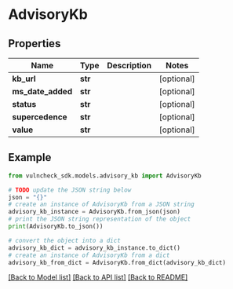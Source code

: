 # AdvisoryKb


## Properties

Name | Type | Description | Notes
------------ | ------------- | ------------- | -------------
**kb_url** | **str** |  | [optional] 
**ms_date_added** | **str** |  | [optional] 
**status** | **str** |  | [optional] 
**supercedence** | **str** |  | [optional] 
**value** | **str** |  | [optional] 

## Example

```python
from vulncheck_sdk.models.advisory_kb import AdvisoryKb

# TODO update the JSON string below
json = "{}"
# create an instance of AdvisoryKb from a JSON string
advisory_kb_instance = AdvisoryKb.from_json(json)
# print the JSON string representation of the object
print(AdvisoryKb.to_json())

# convert the object into a dict
advisory_kb_dict = advisory_kb_instance.to_dict()
# create an instance of AdvisoryKb from a dict
advisory_kb_from_dict = AdvisoryKb.from_dict(advisory_kb_dict)
```
[[Back to Model list]](../README.md#documentation-for-models) [[Back to API list]](../README.md#documentation-for-api-endpoints) [[Back to README]](../README.md)


